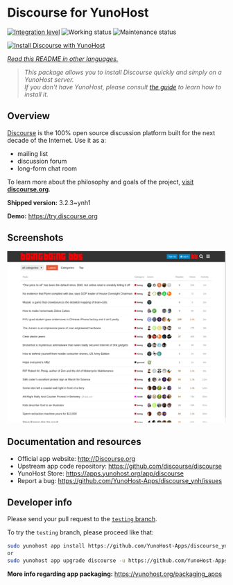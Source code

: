 <!--
N.B.: This README was automatically generated by <https://github.com/YunoHost/apps/tree/master/tools/readme_generator>
It shall NOT be edited by hand.
-->

# Discourse for YunoHost

[![Integration level](https://dash.yunohost.org/integration/discourse.svg)](https://ci-apps.yunohost.org/ci/apps/discourse/) ![Working status](https://ci-apps.yunohost.org/ci/badges/discourse.status.svg) ![Maintenance status](https://ci-apps.yunohost.org/ci/badges/discourse.maintain.svg)

[![Install Discourse with YunoHost](https://install-app.yunohost.org/install-with-yunohost.svg)](https://install-app.yunohost.org/?app=discourse)

*[Read this README in other languages.](./ALL_README.md)*

> *This package allows you to install Discourse quickly and simply on a YunoHost server.*  
> *If you don't have YunoHost, please consult [the guide](https://yunohost.org/install) to learn how to install it.*

## Overview

[Discourse](http://www.discourse.org) is the 100% open source discussion platform built for the next decade of the Internet. Use it as a:

- mailing list
- discussion forum
- long-form chat room

To learn more about the philosophy and goals of the project, [visit **discourse.org**](http://www.discourse.org).


**Shipped version:** 3.2.3~ynh1

**Demo:** <https://try.discourse.org>

## Screenshots

![Screenshot of Discourse](./doc/screenshots/screenshot.png)

## Documentation and resources

- Official app website: <http://Discourse.org>
- Upstream app code repository: <https://github.com/discourse/discourse>
- YunoHost Store: <https://apps.yunohost.org/app/discourse>
- Report a bug: <https://github.com/YunoHost-Apps/discourse_ynh/issues>

## Developer info

Please send your pull request to the [`testing` branch](https://github.com/YunoHost-Apps/discourse_ynh/tree/testing).

To try the `testing` branch, please proceed like that:

```bash
sudo yunohost app install https://github.com/YunoHost-Apps/discourse_ynh/tree/testing --debug
or
sudo yunohost app upgrade discourse -u https://github.com/YunoHost-Apps/discourse_ynh/tree/testing --debug
```

**More info regarding app packaging:** <https://yunohost.org/packaging_apps>
